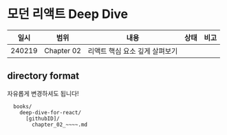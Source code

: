 # 모던 리액트 Deep Dive

| 일시   | 범위       | 내용                           | 상태 | 비고 |
| ------ | ---------- | ------------------------------ | ---- | ---- |
| 240219 | Chapter 02 | 리액트 핵심 요소 깊게 살펴보기 |      |      |

## directory format

자유롭게 변경하셔도 됩니다!

```
  books/
    deep-dive-for-react/
      [githubID]/
        chapter_02_~~~~.md
```
